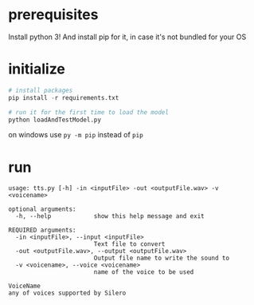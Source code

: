 # prerequisites
Install python 3!
And install pip for it, in case it's not bundled for your OS

# initialize

``` py
# install packages
pip install -r requirements.txt

# run it for the first time to load the model
python loadAndTestModel.py
```

on windows use `py -m pip` instead of `pip`


# run
```
usage: tts.py [-h] -in <inputFile> -out <outputFile.wav> -v <voicename>

optional arguments:
  -h, --help            show this help message and exit

REQUIRED arguments:
  -in <inputFile>, --input <inputFile>
                        Text file to convert
  -out <outputFile.wav>, --output <outputFile.wav>
                        Output file name to write the sound to
  -v <voicename>, --voice <voicename>
                        name of the voice to be used

VoiceName
any of voices supported by Silero

```